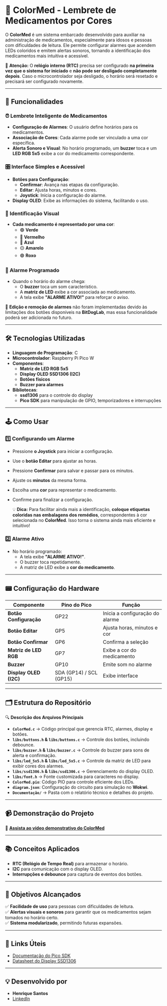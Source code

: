 # 🏥 ColorMed - Lembrete de Medicamentos por Cores  

O **ColorMed** é um sistema embarcado desenvolvido para auxiliar na administração de medicamentos, especialmente para idosos e pessoas com dificuldades de leitura. Ele permite configurar alarmes que acendem LEDs coloridos e emitem alertas sonoros, tornando a identificação dos medicamentos mais intuitiva e acessível.  

📌 **Atenção:** O **relógio interno (RTC)** precisa ser configurado **na primeira vez que o sistema for iniciado** e **não pode ser desligado completamente depois**. Caso o microcontrolador seja desligado, o horário será resetado e precisará ser configurado novamente.  

---

## 🚀 Funcionalidades  

### ⏰ Lembrete Inteligente de Medicamentos  
- **Configuração de Alarmes**: O usuário define horários para os medicamentos.  
- **Associação de Cores**: Cada alarme pode ser vinculado a uma cor específica.  
- **Alerta Sonoro e Visual**: No horário programado, um **buzzer** toca e um **LED RGB 5x5** exibe a cor do medicamento correspondente.  

### 🎛️ Interface Simples e Acessível  
- **Botões para Configuração**:  
  - **Confirmar**: Avança nas etapas da configuração.  
  - **Editar**: Ajusta horas, minutos e cores.  
  - **Joystick**: Inicia a configuração do alarme.  
- **Display OLED**: Exibe as informações do sistema, facilitando o uso.  

### 🎨 Identificação Visual  
- **Cada medicamento é representado por uma cor**:  
  - 🟢 **Verde**  
  - 🔴 **Vermelho**  
  - 🔵 **Azul**  
  - 🟡 **Amarelo**  
  - 🟣 **Roxo**  

### 🔔 Alarme Programado  
- Quando o horário do alarme chega:  
  - O **buzzer** toca um som característico.  
  - A **matriz de LED** exibe a cor associada ao medicamento.  
  - A tela exibe **"ALARME ATIVO!"** para reforçar o aviso.  

📌 **Edição e remoção de alarmes** não foram implementadas devido às limitações dos botões disponíveis na **BitDogLab**, mas essa funcionalidade poderá ser adicionada no futuro.  

---

## 🛠️ Tecnologias Utilizadas  

- **Linguagem de Programação**: C  
- **Microcontrolador**: Raspberry Pi Pico W
- **Componentes**:  
  - **Matriz de LED RGB 5x5**  
  - **Display OLED SSD1306 (I2C)**  
  - **Botões físicos**  
  - **Buzzer para alarmes**  
- **Bibliotecas**:  
  - **ssd1306** para o controle do display  
  - **Pico SDK** para manipulação de GPIO, temporizadores e interrupções  

---

## 🕹️ Como Usar  

### 1️⃣ Configurando um Alarme  
- Pressione **o Joystick** para iniciar a configuração.  
- Use o **botão Editar** para ajustar as horas.  
- Pressione **Confirmar** para salvar e passar para os minutos.  
- Ajuste os **minutos** da mesma forma.  
- Escolha uma **cor** para representar o medicamento.  
- Confirme para finalizar a configuração.

  💡 **Dica:** Para facilitar ainda mais a identificação, **coloque etiquetas coloridas nas embalagens dos remédios**, correspondentes à cor selecionada no **ColorMed**. Isso torna o sistema ainda mais eficiente e intuitivo!  

### 2️⃣ Alarme Ativo  
- No horário programado:  
  - A tela exibe **"ALARME ATIVO!"**.  
  - O buzzer toca repetidamente.  
  - A matriz de LED exibe a **cor do medicamento**.  

---

## 📟 Configuração do Hardware  

| Componente             | Pino do Pico | Função |
|------------------------|-------------|-------------------------------|
| **Botão Configuração**     | GP22        | Inicia a configuração do alarme |
| **Botão Editar**       | GP5         | Ajusta horas, minutos e cor |
| **Botão Confirmar**    | GP6         | Confirma a seleção |
| **Matriz de LED RGB**  | GP7         | Exibe a cor do medicamento |
| **Buzzer**            | GP10        | Emite som no alarme |
| **Display OLED (I2C)** | SDA (GP14) / SCL (GP15) | Exibe interface |

---

## 🗂️ Estrutura do Repositório  


🔍 **Descrição dos Arquivos Principais**  

- **`ColorMed.c`** → Código principal que gerencia RTC, alarmes, display e botões.  
- **`libs/buttons.h` & `libs/buttons.c`** → Controle dos botões, incluindo debounce.  
- **`libs/buzzer.h` & `libs/buzzer.c`** → Controle do buzzer para sons de alerta e confirmação.  
- **`libs/led_5x5.h` & `libs/led_5x5.c`** → Controle da matriz de LED para exibir cores dos alarmes.  
- **`libs/ssd1306.h` & `libs/ssd1306.c`** → Gerenciamento do display OLED.  
- **`libs/font.h`** → Fonte customizada para caracteres no display.
- **`ColorMed.pio`**: Código PIO para controle eficiente dos LEDs.
- **`diagram.json`**: Configuração do circuito para simulação no **Wokwi**.  
- **`Documentação/`** → Pasta com o relatório técnico e detalhes do projeto.  

---

## 📹 Demonstração do Projeto  

🎥 **[Assista ao vídeo demonstrativo do ColorMed]()** 

---

## 📚 Conceitos Aplicados  

- **RTC (Relógio de Tempo Real)** para armazenar o horário. 
- **I2C** para comunicação com o display OLED.  
- **Interrupções e debounce** para captura de eventos dos botões.  

---

## 🎯 Objetivos Alcançados  

✅ **Facilidade de uso** para pessoas com dificuldades de leitura.  
✅ **Alertas visuais e sonoros** para garantir que os medicamentos sejam tomados no horário certo.  
✅ **Sistema modularizado**, permitindo futuras expansões.  

---

## 🔗 Links Úteis  

- [Documentação do Pico SDK](https://raspberrypi.github.io/pico-sdk-doxygen/index.html)  
- [Datasheet do Display SSD1306](https://cdn-shop.adafruit.com/datasheets/SSD1306.pdf)  

---

## 💡 Desenvolvido por  

- **Henrique Santos**  
- [LinkedIn](https://www.linkedin.com/in/dev-henriqueo-santos/)
